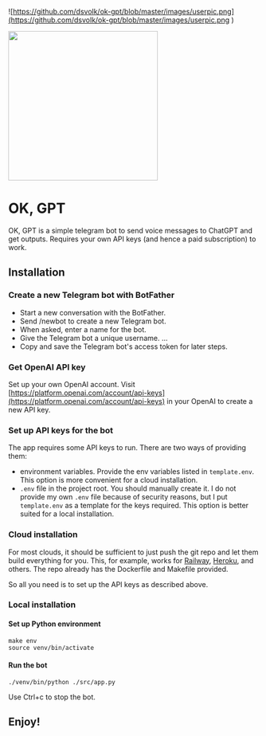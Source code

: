 ![https://github.com/dsvolk/ok-gpt/blob/master/images/userpic.png](https://github.com/dsvolk/ok-gpt/blob/master/images/userpic.png
)

<img src="https://github.com/dsvolk/ok-gpt/blob/master/images/userpic.png" width="300" height="300">

# OK, GPT
OK, GPT is a simple telegram bot to send voice messages to ChatGPT and get outputs. Requires your own API keys (and hence a paid subscription) to work.

## Installation
### Create a new Telegram bot with BotFather
- Start a new conversation with the BotFather.
- Send /newbot to create a new Telegram bot.
- When asked, enter a name for the bot.
- Give the Telegram bot a unique username. ...
- Copy and save the Telegram bot's access token for later steps.

### Get OpenAI API key
Set up your own OpenAI account. Visit [https://platform.openai.com/account/api-keys](https://platform.openai.com/account/api-keys) in your OpenAI to create a new API key.

### Set up API keys for the bot
The app requires some API keys to run. There are two ways of providing them:
- environment variables. Provide the env variables listed in `template.env`. This option is more convenient for a cloud installation.
- `.env` file in the project root. You should manually create it. I do not provide my own `.env` file because of security reasons, but I put `template.env` as a template for the keys required. This option is better suited for a local installation.

### Cloud installation
For most clouds, it should be sufficient to just push the git repo and let them build everything for you. This, for example, works for [Railway](https://railway.app/), [Heroku](https://www.heroku.com/), and others. The repo already has the Dockerfile and Makefile provided.

So all you need is to set up the API keys as described above.

### Local installation

#### Set up Python environment
```
make env
source venv/bin/activate
```

#### Run the bot
```
./venv/bin/python ./src/app.py
```

Use Ctrl+c to stop the bot.

## Enjoy!
